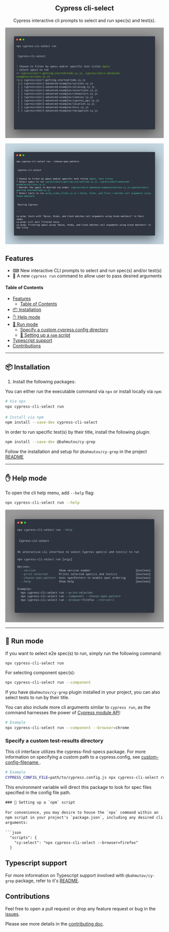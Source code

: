 <h2 align=center>Cypress cli-select</h2>
<p align="center">
</p>

<p align="center">
Cypress interactive cli prompts to select and run spec(s) and test(s).
</p>

![Cypress-cli-select demo 1](./assets/cypress-cli-select-demo1.png)

![Cypress-cli-select demo 2](./assets/cypress-cli-select-demo2.png)

## Features

- ⌨ New interactive CLI prompts to select and run spec(s) and/or test(s)
- 👟 A new `cypress run` command to allow user to pass desired arguments

#### Table of Contents

- [Features](#features)
  - [Table of Contents](#table-of-contents)
- [📦 Installation](#-installation)
- [✋ Help mode](#-help-mode)
- [👟 Run mode](#-run-mode)
  - [Specify a custom cypress.config directory]()
  - [📃 Setting up a `npm` script](#-setting-up-a-npm-script)
- [Typescript support](#typescript-support)
- [Contributions](#contributions)

---

## 📦 Installation

1. Install the following packages:

You can either run the executable command via `npx` or install locally via `npm`:

```sh
# Via npx
npx cypress-cli-select run

# Install via npm
npm install --save-dev cypress-cli-select
```

In order to run specific test(s) by their title, install the following plugin:

```sh
npm install --save-dev @bahmutov/cy-grep
```

Follow the installation and setup for `@bahmutov/cy-grep` in the project [README](https://github.com/bahmutov/cy-grep)

---

## ✋ Help mode

To open the cli help menu, add `--help` flag:

```bash
npx cypress-cli-select run --help
```

![Cypress cli select help menu](./assets/cypress-cli-select-help.png)

---

## 👟 Run mode

If you want to select e2e spec(s) to run, simply run the following command:

```bash
npx cypress-cli-select run
```

For selecting component spec(s):

```bash
npx cypress-cli-select run --component
```

If you have `@bahmutov/cy-grep` plugin installed in your project, you can also select tests to run by their title.

You can also include more cli arguments similar to `cypress run`, as the command harnesses the power of [Cypress module API](https://docs.cypress.io/guides/guides/module-api):

```bash
# Example
npx cypress-cli-select run --component --browser=chrome
```

### Specify a custom test-results directory

This cli interface utilizes the cypress-find-specs package. For more information on specifying a custom path to a cypress.config, see [ custom-config-filename ](https://github.com/bahmutov/find-cypress-specs?tab=readme-ov-file#custom-config-filename).

```bash
# Example
CYPRESS_CONFIG_FILE=path/to/cypress.config.js npx cypress-cli-select run
```

This environment variable will direct this package to look for spec files specified in the config file path.

````
### 📃 Setting up a `npm` script

For convenience, you may desire to house the `npx` command within an npm script in your project's `package.json`, including any desired cli arguments:

```json
  "scripts": {
    "cy:select": "npx cypress-cli-select --browser=firefox"
  }
````

## Typescript support

For more information on Typescript support involved with `@bahmutov/cy-grep` package, refer to it's [README](https://github.com/bahmutov/cy-grep?tab=readme-ov-file#typescript-support).

## Contributions

Feel free to open a pull request or drop any feature request or bug in the [issues](https://github.com/dennisbergevin/cypress-cli-select/issues).

Please see more details in the [contributing doc](./CONTRIBUTING.md).
